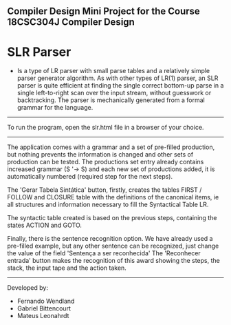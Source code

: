 ## Compiler Design Mini Project for the Course 18CSC304J Compiler Design

# SLR Parser
- Is a type of LR parser with small parse tables and a relatively simple parser generator algorithm. As with other types of LR(1) parser, an SLR parser is quite efficient at finding the single correct bottom-up parse in a single left-to-right scan over the input stream, without guesswork or backtracking. The parser is mechanically generated from a formal grammar for the language.

----------------------------------------------------------------------------------------------------

To run the program, open the slr.html file in a browser of your choice.

----------------------------------------------------------------------------------------------------

The application comes with a grammar and a set of pre-filled production, but nothing prevents the information is changed and other sets of production can be tested.
The productions set entry already contains increased grammar (S '-> S) and each new set of productions added, it is automatically numbered (required step for the next steps).

The 'Gerar Tabela Sintática' button, firstly, creates the tables FIRST / FOLLOW and CLOSURE table with the definitions of the canonical items, ie all structures and information necessary to fill the Syntactical Table LR.

The syntactic table created is based on the previous steps, containing the states ACTION and GOTO.

Finally, there is the sentence recognition option. We have already used a pre-filled example, but any other sentence can be recognized, just change the value of the field 'Sentença a ser reconhecida' The 'Reconhecer entrada' button makes the recognition of this award showing the steps, the stack, the input tape and the action taken.


----------------------------------------------------------------------------------------------------

Developed by: 
- Fernando Wendland
- Gabriel Bittencourt
- Mateus Leonahrdt
